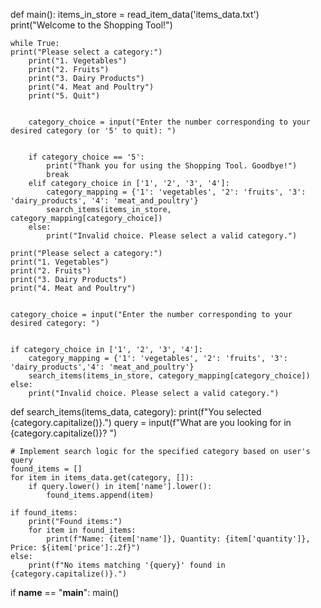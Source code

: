 
def main():
    items_in_store = read_item_data('items_data.txt')
    print("Welcome to the Shopping Tool!")

    while True:
    print("Please select a category:")
        print("1. Vegetables")
        print("2. Fruits")
        print("3. Dairy Products")
        print("4. Meat and Poultry")
        print("5. Quit")
        
       
        category_choice = input("Enter the number corresponding to your desired category (or '5' to quit): ")

        
        if category_choice == '5':
            print("Thank you for using the Shopping Tool. Goodbye!")
            break
        elif category_choice in ['1', '2', '3', '4']:
            category_mapping = {'1': 'vegetables', '2': 'fruits', '3': 'dairy_products', '4': 'meat_and_poultry'}
            search_items(items_in_store, category_mapping[category_choice])
        else:
            print("Invalid choice. Please select a valid category.")
    
    print("Please select a category:")
    print("1. Vegetables")
    print("2. Fruits")
    print("3. Dairy Products")
    print("4. Meat and Poultry")
    

    category_choice = input("Enter the number corresponding to your desired category: ")

  
    if category_choice in ['1', '2', '3', '4']:
        category_mapping = {'1': 'vegetables', '2': 'fruits', '3': 'dairy_products','4': 'meat_and_poultry'}
        search_items(items_in_store, category_mapping[category_choice])
    else:
        print("Invalid choice. Please select a valid category.")
def search_items(items_data, category):
    print(f"You selected {category.capitalize()}.")
    query = input(f"What are you looking for in {category.capitalize()}? ")

    # Implement search logic for the specified category based on user's query
    found_items = []
    for item in items_data.get(category, []):
        if query.lower() in item['name'].lower():
            found_items.append(item)

    if found_items:
        print("Found items:")
        for item in found_items:
            print(f"Name: {item['name']}, Quantity: {item['quantity']}, Price: ${item['price']:.2f}")
    else:
        print(f"No items matching '{query}' found in {category.capitalize()}.")


if __name__ == "__main__":
    main()
